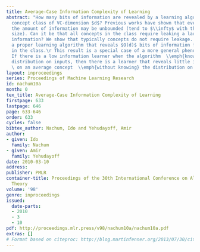 ```yaml
---
title: Average-Case Information Complexity of Learning
abstract: "How many bits of information are revealed by a learning algorithm for a
  concept class of VC-dimension $d$? Previous works have shown that even for $d=1$\r
  the amount of information may be unbounded (tend to $\\infty$ with the universe
  size). Can it be that all concepts in the class require leaking a large amount of
  information? We show that typically concepts do not require leakage. There exists
  a proper learning algorithm that reveals $O(d)$ bits of information for most concepts
  in the class.\r This result is a special case of a more general phenomenon we explore.\r
  If there is a low information learner when the algorithm  \\emph{knows} the underlying
  distribution on inputs, then there is a learner that reveals little information
  \ on an average concept  \\emph{without knowing} the distribution on inputs."
layout: inproceedings
series: Proceedings of Machine Learning Research
id: nachum10a
month: 0
tex_title: Average-Case Information Complexity of Learning
firstpage: 633
lastpage: 646
page: 633-646
order: 633
cycles: false
bibtex_author: Nachum, Ido and Yehudayoff, Amir
author:
- given: Ido
  family: Nachum
- given: Amir
  family: Yehudayoff
date: 2010-03-10
address: 
publisher: PMLR
container-title: Proceedings of the 30th International Conference on Algorithmic Learning
  Theory
volume: '98'
genre: inproceedings
issued:
  date-parts:
  - 2010
  - 3
  - 10
pdf: http://proceedings.mlr.press/v98/nachum10a/nachum10a.pdf
extras: []
# Format based on citeproc: http://blog.martinfenner.org/2013/07/30/citeproc-yaml-for-bibliographies/
---
```

